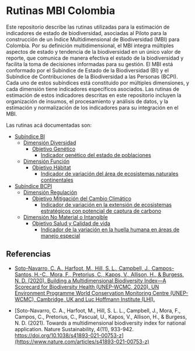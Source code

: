 Rutinas MBI Colombia
================

Este repositorio describe las rutinas utilizadas para la estimación de
indicadores de estado de biodiversidad, asociadas al Piloto para la
construcción de un Índice Multidimensional de Biodiversidad (MBI) para
Colombia. Por su definición multidimensional, el MBI integra múltiples
aspectos de estado y tendencia de la biodiversidad en un único valor de
reporte, que comunica de manera efectiva el estado de la biodiversidad y
facilita la toma de decisiones informadas para su gestión. El MBI está
conformado por el Subíndice de Estado de la Biodiversidad (BI) y el
Subíndice de Contribuciones de la Biodiversidad a las Personas (BCPI).
Cada uno de estos subíndices está constituido por múltiples dimensiones,
y cada dimensión tiene indicadores específicos asociados. Las rutinas de
estimación de estos indicadores descritas en este repositorio incluyen
la organización de insumos, el procesamiento y análisis de datos, y la
estimación y normalización de los indicadores para su integración en el
MBI.

Las rutinas acá documentadas son:

- [Subíndice
  BI](https://github.com/vicjulrin/MBI_Colombia/tree/main/MBI/BI_subindex)
  - [Dimensión
    Diversidad](https://github.com/vicjulrin/MBI_Colombia/tree/main/MBI/BI_subindex/Dimension_Diversity)
    - [Objetivo
      Genético](https://github.com/vicjulrin/MBI_Colombia/tree/main/MBI/BI_subindex/Dimension_Diversity/Objective_Genetic)
      - [Indicador genético del estado de
        poblaciones](https://github.com/vicjulrin/MBI_Colombia/tree/main/MBI/BI_subindex/Dimension_Diversity/Objective_Genetic/GeneticStatePopulations)
  - [Dimensión
    Función](https://github.com/vicjulrin/MBI_Colombia/tree/main/MBI/BI_subindex/Dimension_Function)
    - [Objetivo
      Hábitat](https://github.com/vicjulrin/MBI_Colombia/tree/main/MBI/BI_subindex/Dimension_Function/Objective_Habitat)
      - [Indicador de variación del área de ecosistemas naturales
        continentales]()
- [Subíndice
  BCPI](https://github.com/vicjulrin/MBI_Colombia/tree/main/MBI/BCPI_subindex)
  - [Dimensión
    Regulación](https://github.com/vicjulrin/MBI_Colombia/tree/main/MBI/BCPI_subindex/Dimension_Regulation)
    - [Objetivo Mitigación del Cambio
      Climático](https://github.com/vicjulrin/MBI_Colombia/tree/main/MBI/BCPI_subindex/Dimension_Regulation/Objective_ClimateChangeMitigation)
      - [Indicador de variación en la extensión de ecosistemas
        estratégicos con potencial de captura de carbono]()
  - [Dimensión No Material o
    Intangible](https://github.com/vicjulrin/MBI_Colombia/tree/main/MBI/BCPI_subindex/Dimension_NonMaterialIntangible)
    - [Objetivo Salud y Calidad de
      vida](https://github.com/vicjulrin/MBI_Colombia/tree/main/MBI/BCPI_subindex/Dimension_NonMaterialIntangible/Objective_HealthQualityLife)
      - [Indicador de la variación en la huella humana en áreas de
        manejo especial]()

## Referencias

- [Soto-Navarro, C. A., Harfoot, M., Hill, S. L., Campbell, J.,
  Campos-Santos, H.-C., Mora, F., Pretorius, C., Kapos, V., Allison, H.,
  & Burgess, N. D. (2020). Building a Multidimensional Biodiversity
  Index—A Scorecard for Biodiversity Health (UNEP-WCMC, 2020). UN
  Environment Programme World Conservation Monitoring Centre
  (UNEP-WCMC), Cambridge, UK and Luc Hoffmann Institute
  (LHI).](https://wedocs.unep.org/bitstream/handle/20.500.11822/38023/biodiversity_index.pdf?sequence=3&isAllowed=y)

- [Soto-Navarro, C. A., Harfoot, M., Hill, S. L. L., Campbell, J., Mora,
  F., Campos, C., Pretorius, C., Pascual, U., Kapos, V., Allison, H., &
  Burgess, N. D. (2021). Towards a multidimensional biodiversity index
  for national application. Nature Sustainability, 4(11), 933-942.
  https://doi.org/10.1038/s41893-021-00753-z](https://www.nature.com/articles/s41893-021-00753-z)
